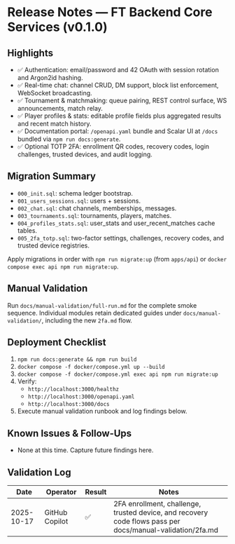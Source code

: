 # Release Notes — FT Backend Core Services (v0.1.0)

## Highlights
- ✅ Authentication: email/password and 42 OAuth with session rotation and Argon2id hashing.
- ✅ Real-time chat: channel CRUD, DM support, block list enforcement, WebSocket broadcasting.
- ✅ Tournament & matchmaking: queue pairing, REST control surface, WS announcements, match relay.
- ✅ Player profiles & stats: editable profile fields plus aggregated results and recent match history.
- ✅ Documentation portal: `/openapi.yaml` bundle and Scalar UI at `/docs` bundled via `npm run docs:generate`.
- ✅ Optional TOTP 2FA: enrollment QR codes, recovery codes, login challenges, trusted devices, and audit logging.

## Migration Summary
- `000_init.sql`: schema ledger bootstrap.
- `001_users_sessions.sql`: users + sessions.
- `002_chat.sql`: chat channels, memberships, messages.
- `003_tournaments.sql`: tournaments, players, matches.
- `004_profiles_stats.sql`: user_stats and user_recent_matches cache tables.
- `005_2fa_totp.sql`: two-factor settings, challenges, recovery codes, and trusted device registries.

Apply migrations in order with `npm run migrate:up` (from `apps/api`) or `docker compose exec api npm run migrate:up`.

## Manual Validation
Run `docs/manual-validation/full-run.md` for the complete smoke sequence. Individual modules retain dedicated guides under `docs/manual-validation/`, including the new `2fa.md` flow.

## Deployment Checklist
1. `npm run docs:generate && npm run build`
2. `docker compose -f docker/compose.yml up --build`
3. `docker compose -f docker/compose.yml exec api npm run migrate:up`
4. Verify:
   - `http://localhost:3000/healthz`
   - `http://localhost:3000/openapi.yaml`
   - `http://localhost:3000/docs`
5. Execute manual validation runbook and log findings below.

## Known Issues & Follow-Ups
- None at this time. Capture future findings here.

## Validation Log
| Date | Operator | Result | Notes |
|------|----------|--------|-------|
| 2025-10-17 | GitHub Copilot | ✅ | 2FA enrollment, challenge, trusted device, and recovery code flows pass per docs/manual-validation/2fa.md |
